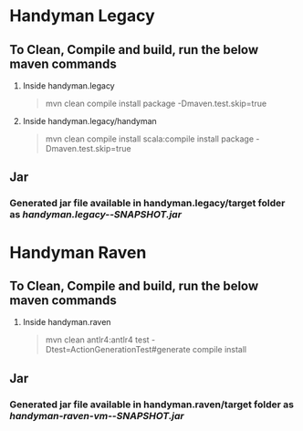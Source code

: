 # Handyman Legacy

## To Clean, Compile and build, run the below maven commands

1. Inside handyman.legacy
   > mvn clean compile install package -Dmaven.test.skip=true
2. Inside handyman.legacy/handyman
   > mvn clean compile install scala:compile install package -Dmaven.test.skip=true

## Jar

### Generated jar file available in handyman.legacy/target folder as *handyman.legacy-<version>-SNAPSHOT.jar*

# Handyman Raven

## To Clean, Compile and build, run the below maven commands

1. Inside handyman.raven
   > mvn clean antlr4:antlr4 test -Dtest=ActionGenerationTest#generate compile install

## Jar

### Generated jar file available in handyman.raven/target folder as *handyman-raven-vm-<version>-SNAPSHOT.jar*
